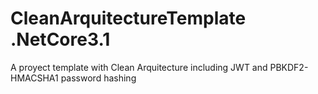 # CleanArquitectureTemplate .NetCore3.1
 A proyect template with Clean Arquitecture including JWT and PBKDF2-HMACSHA1 password hashing
